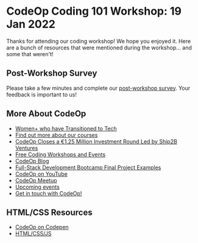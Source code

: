 # CodeOp Coding 101 Workshop: 19 Jan 2022

Thanks for attending our coding workshop! We hope you enjoyed it. 
Here are a bunch of resources that were mentioned during the workshop... and some that weren't!



## Post-Workshop Survey

Please take a few minutes and complete our
[post-workshop survey](https://form.typeform.com/to/kkd4pP6Y). 
Your feedback is 
important to us!



## More About CodeOp

- [Women+ who have Transitioned to Tech](https://www.eventbrite.com/e/women-who-have-transitioned-to-tech-tickets-214607576037)
- [Find out more about our courses](https://codeop.tech/)
- [CodeOp Closes a €1.25 Million Investment Round Led by Ship2B Ventures](https://codeop.tech/codeop-closes-a-e1-25-million-investment-round-led-by-ship2b-ventures/)
- [Free Coding Workshops and Events](https://www.eventbrite.com/o/codeop-17963731013)
- [CodeOp Blog](https://codeop.tech/blog/)
- [Full-Stack Development Bootcamp Final Project Examples](https://www.youtube.com/watch?v=zIzdfStDyzc&list=PLoHU-N8NmDV63ORHjjYrX09B_kLz2C808&index=15&ab_channel=CodeOp)
- [CodeOp on YouTube](https://www.youtube.com/channel/UClTDeDAaWf3XrEDZxbFDD1A/featured)
- [CodeOp Meetup](https://www.meetup.com/CodeOp/)
- [Upcoming events](https://www.eventbrite.com/o/codeop-17963731013)
- [Get in touch with CodeOp!](https://codeop.tech/contact/)



## HTML/CSS Resources

- [CodeOp on Codepen](https://codepen.io/codeop)
- [HTML/CSS/JS](https://html-css-js.com/)
